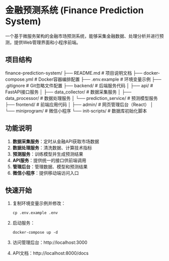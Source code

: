 # 金融预测系统 (Finance Prediction System)

一个基于微服务架构的金融市场预测系统，能够采集金融数据、处理分析并进行预测，提供Web管理界面和小程序前端。

## 项目结构
finance-prediction-system/
├── README.md               # 项目说明文档
├── docker-compose.yml      # Docker容器编排配置
├── .env.example            # 环境变量示例
├── .gitignore              # Git忽略文件配置
├── backend/                # 后端服务代码
│   ├── api/                # FastAPI接口服务
│   ├── data_collector/     # 数据采集服务
│   ├── data_processor/     # 数据处理服务
│   └── prediction_service/ # 预测模型服务
├── frontend/               # 前端应用代码
│   ├── admin/              # 网页管理后台（React）
│   └── miniprogram/        # 微信小程序
└── init-scripts/           # 数据库初始化脚本
## 功能说明

1. **数据采集服务**：定时从金融API获取市场数据
2. **数据处理服务**：清洗数据、计算技术指标
3. **预测服务**：训练模型并生成预测结果
4. **API服务**：提供统一的接口供前端调用
5. **管理后台**：管理数据、模型和预测结果
6. **微信小程序**：提供移动端访问入口

## 快速开始

1. 复制环境变量示例并修改：
   ```
   cp .env.example .env
   ```

2. 启动服务：
   ```
   docker-compose up -d
   ```

3. 访问管理后台：http://localhost:3000
4. API文档：http://localhost:8000/docs

